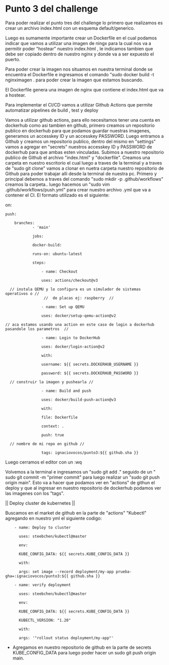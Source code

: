 # Punto 3 del challenge

Para poder realizar el punto tres del challenge lo primero que realizamos es crear un archivo index.html con un esquema default/generico.

Luego es sumamente importante crear un Dockerfile en el cual podamos indicar que vamos a utilizar una imagen de ningx para
la cual nos va a permitir poder "hostear" nuestro index.html , le indicamos tambien que debe ser copiado dentro de nuestro nginx y donde va a ser expuesto el puerto.

Para poder crear la imagen nos situamos en nuestra terminal donde se encuentra el Dockerfile e ingresamos el comando
"sudo docker build -t nginximagen . para poder crear la imagen que estamos buscando.

El Dockerfile genera una imagen de nginx que contiene el index.html que va a hostear.

Para implementar el CI/CD vamos a utilizar Github Actions que permite automatizar pipelines de build , test y deploy 


Vamos a utilizar github actions, para ello necesitamos tener una cuenta en dockerhub como asi tambien en github, primero creamos un repositorio publico en dockerhub para que podamos guardar nuestras imagenes, generamos un accesskey ID y un accesskey PASSWORD. Luego entramos a Github y creamos un repositorio publico, dentro del mismo en "settings" vamos a agregar en "secrets" nuestros accesskey ID y PASSWORD de dockerhub para que ambas esten vinculadas. Subimos a nuestro repositorio publico de Github el archivo "index.html" y "dockerfile". Creamos una carpeta en nuestro escritorio el cual luego a traves de la terminal y a traves de "sudo git clone" vamos a clonar en nuetra carpeta nuestro repositorio de Github para poder trabajar alli desde la terminal de nuestra pc. Primero y principal debemos a traves del comando "sudo mkdir -p .github/workflows" creamos la carpeta.. luego hacemos un "sudo vim .github/workflows/push.yml" para crear nuestro archivo .yml que va a contener el CI. El formato utilizado es el siguiente:






  on:
  
    push:
    
        branches:
                - 'main'
        
                jobs:
 
                docker-build:
    
                runs-on: ubuntu-latest
    
                steps:
      
                    - name: Checkout
        
                    uses: actions/checkout@v3

      // instala QEMU y lo configura es un simulador de sistemas operativos o //
                     //  de placas ej: raspberry  //
      
                    - name: Set up QEMU
        
                    uses: docker/setup-qemu-action@v2
 
    // aca estamos usando una action en este caso de login a dockerhub pasandole los parametros  //

                    - name: Login to DockerHub
        
                    uses: docker/login-action@v2
        
                    with:
            
                    username: ${{ secrets.DOCKERHUB_USERNAME }}
            
                    password: ${{ secrets.DOCKERHUB_PASSWORD }}

      // construir la imagen y pushearla //
      
                    - name: Build and push
        
                    uses: docker/build-push-action@v3
        
                    with:
          
                    file: Dockerfile
          
                    context: .
          
                    push: true
          
      // nombre de mi repo en github //

                    tags: ignaciovocos/punto3:${{ github.sha }}
          


Luego cerramos el editor con un :wq

Volvemos a la terminal e ingresamos un "sudo git add ." seguido de un " sudo git commit -m "primer commit" para luego realizar un "sudo git push origin main". Esto va a hacer que podamos ver en "actions" de githun el deploy y que al ingresar en nuestro repositorio de dockerhub podamos ver las imagenes con los "tags".



|| Deploy cluster de kubernetes ||

Buscamos en el market de github en la parte de "actions"  "Kubectl" agregando en nuestro yml el siguiente codigo: 


        - name: Deploy to cluster
        
          uses: steebchen/kubectl@master
        
          env:
          
          KUBE_CONFIG_DATA: ${{ secrets.KUBE_CONFIG_DATA }}
        
          with:

          args: set image --record deployment/my-app prueba-gha=:ignaciovocos/punto3:${{ github.sha }}
      
        - name: verify deployment
        
          uses: steebchen/kubectl@master
        
          env:
          
          KUBE_CONFIG_DATA: ${{ secrets.KUBE_CONFIG_DATA }}
          
          KUBECTL_VERSION: "1.20"
        
          with:
          
          args: '"rollout status deployment/my-app"'



* Agregamos en nuestro repositorio de github en la parte de secrets KUBE_CONFIG_DATA para luego poder hacer un sudo git push origin main.



